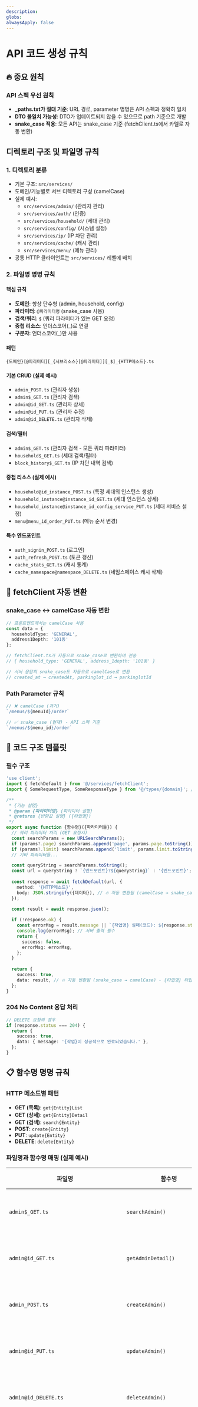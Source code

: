 ```yaml
---
description: 
globs: 
alwaysApply: false
---
```

# API 코드 생성 규칙

## 🔥 중요 원칙

### **API 스펙 우선 원칙**
- **_paths.txt가 절대 기준**: URL 경로, parameter 명명은 API 스펙과 정확히 일치
- **DTO 불일치 가능성**: DTO가 업데이트되지 않을 수 있으므로 path 기준으로 개발
- **snake_case 적용**: 모든 API는 snake_case 기준 (fetchClient.ts에서 카멜로 자동 변환)

## 디렉토리 구조 및 파일명 규칙

### 1. 디렉토리 분류
- 기본 구조: `src/services/`
- 도메인/기능별로 서브 디렉토리 구성 (camelCase)
- 실제 예시:
  - `src/services/admin/` (관리자 관리)
  - `src/services/auth/` (인증)
  - `src/services/household/` (세대 관리)
  - `src/services/config/` (시스템 설정)
  - `src/services/ip/` (IP 차단 관리)
  - `src/services/cache/` (캐시 관리)
  - `src/services/menu/` (메뉴 관리)
- 공통 HTTP 클라이언트는 `src/services/` 레벨에 배치

### 2. 파일명 명명 규칙

#### 핵심 규칙
- **도메인**: 항상 단수형 (admin, household, config)
- **파라미터**: `@파라미터명` (snake_case 사용)
- **검색/쿼리**: `$` (쿼리 파라미터가 있는 GET 요청)
- **중첩 리소스**: 언더스코어(_)로 연결
- **구분자**: 언더스코어(_)만 사용

#### 패턴
```
{도메인}[@파라미터][_{서브리소스}[@파라미터]][_$]_{HTTP메소드}.ts
```

#### 기본 CRUD (실제 예시)
- `admin_POST.ts` (관리자 생성)
- `admin$_GET.ts` (관리자 검색)
- `admin@id_GET.ts` (관리자 상세)
- `admin@id_PUT.ts` (관리자 수정)
- `admin@id_DELETE.ts` (관리자 삭제)

#### 검색/필터
- `admin$_GET.ts` (관리자 검색 - 모든 쿼리 파라미터)
- `household$_GET.ts` (세대 검색/필터)
- `block_history$_GET.ts` (IP 차단 내역 검색)

#### 중첩 리소스 (실제 예시)
- `household@id_instance_POST.ts` (특정 세대의 인스턴스 생성)
- `household_instance@instance_id_GET.ts` (세대 인스턴스 상세)
- `household_instance@instance_id_config_service_PUT.ts` (세대 서비스 설정)
- `menu@menu_id_order_PUT.ts` (메뉴 순서 변경)

#### 특수 엔드포인트
- `auth_signin_POST.ts` (로그인)
- `auth_refresh_POST.ts` (토큰 갱신)
- `cache_stats_GET.ts` (캐시 통계)
- `cache_namespace@namespace_DELETE.ts` (네임스페이스 캐시 삭제)

## 🔄 fetchClient 자동 변환

### snake_case ↔ camelCase 자동 변환
```typescript
// 프론트엔드에서는 camelCase 사용
const data = { 
  householdType: 'GENERAL',
  address1Depth: '101동' 
};

// fetchClient.ts가 자동으로 snake_case로 변환하여 전송
// { household_type: 'GENERAL', address_1depth: '101동' }

// 서버 응답의 snake_case도 자동으로 camelCase로 변환
// created_at → createdAt, parkinglot_id → parkinglotId
```

### Path Parameter 규칙
```typescript
// ❌ camelCase (과거)
`/menus/${menuId}/order`

// ✅ snake_case (현재) - API 스펙 기준
`/menus/${menu_id}/order`
```

## 📝 코드 구조 템플릿

### 필수 구조
```typescript
'use client';
import { fetchDefault } from '@/services/fetchClient';
import { SomeRequestType, SomeResponseType } from '@/types/{domain}'; // 기존 타입 활용

/**
 * {기능 설명}
 * @param {파라미터명} {파라미터 설명}
 * @returns {반환값 설명} ({타입명})
 */
export async function {함수명}({파라미터들}) {
  // 쿼리 파라미터 처리 (GET 요청시)
  const searchParams = new URLSearchParams();
  if (params?.page) searchParams.append('page', params.page.toString());
  if (params?.limit) searchParams.append('limit', params.limit.toString());
  // 기타 파라미터들...

  const queryString = searchParams.toString();
  const url = queryString ? `{엔드포인트}?${queryString}` : '{엔드포인트}';
  
  const response = await fetchDefault(url, {
    method: '{HTTP메소드}',
    body: JSON.stringify({데이터}), // 🔥 자동 변환됨 (camelCase → snake_case)
  });

  const result = await response.json();
  
  if (!response.ok) {
    const errorMsg = result.message || `{작업명} 실패(코드): ${response.status}`;
    console.log(errorMsg); // 서버 출력 필수
    return {
      success: false,
      errorMsg: errorMsg,
    };
  }
  
  return {
    success: true,
    data: result, // 🔥 자동 변환됨 (snake_case → camelCase) - {타입명} 타입
  };
}
```

### 204 No Content 응답 처리
```typescript
// DELETE 요청의 경우
if (response.status === 204) {
  return {
    success: true,
    data: { message: '{작업}이 성공적으로 완료되었습니다.' },
  };
}
```

## 📋 함수명 명명 규칙

### HTTP 메소드별 패턴
- **GET (목록)**: `get{Entity}List`
- **GET (상세)**: `get{Entity}Detail`  
- **GET (검색)**: `search{Entity}`
- **POST**: `create{Entity}`
- **PUT**: `update{Entity}`
- **DELETE**: `delete{Entity}`

### 파일명과 함수명 매핑 (실제 예시)
| 파일명 | 함수명 | 설명 |
|---|---|---|
| `admin$_GET.ts` | `searchAdmin()` | 관리자 검색 |
| `admin@id_GET.ts` | `getAdminDetail()` | 관리자 상세 |
| `admin_POST.ts` | `createAdmin()` | 관리자 생성 |
| `admin@id_PUT.ts` | `updateAdmin()` | 관리자 수정 |
| `admin@id_DELETE.ts` | `deleteAdmin()` | 관리자 삭제 |
| `household_instance@instance_id_GET.ts` | `getHouseholdInstanceDetail()` | 세대 인스턴스 상세 |
| `config@key_GET.ts` | `getConfigByKey()` | 특정 설정값 조회 |
| `block_history$_GET.ts` | `searchBlockHistory()` | IP 차단 내역 검색 |

## 🔧 타입 활용 가이드 (혼합 접근법)

### 🎯 혼합 방식 타입 배치 원칙

현재 프로젝트는 **혼합 접근법**을 사용한다: **도메인별 공통 타입 + API별 특화 타입** 조합

#### 📍 공통 타입 파일 (`src/types/`)에 배치할 것들
- **도메인 엔티티**: `User`, `Admin`, `Household`, `Resident` 등
- **페이지네이션**: `PageMetaDto`, `ApiResponse<T>` 등
- **공통 enum/constant**: 여러 API에서 사용하는 값들
- **시스템 전반 타입**: `SystemConfig`, `IpBlock` 등

#### 📍 API 파일 내부에 배치할 것들
- **API별 특화 request DTO**: 해당 엔드포인트만의 파라미터
- **일회성 response 구조**: 특정 API에만 사용되는 응답 형태
- **API별 validation 규칙**: 엔드포인트별 제약사항
- **변환/가공 인터페이스**: 특정 API에서만 필요한 데이터 변환

#### 🔍 타입 배치 결정 기준
```
여러 API에서 사용? → types/ 디렉토리
특정 API에서만 사용? → 해당 API 파일 내부
```

### 1. 혼합 방식 코드 예시

#### ✅ 공통 타입 + API별 특화 타입 조합
```typescript
// types/household.ts - 공통 도메인 타입
export interface Household {
  id: number;
  parkinglotId: number;
  address1Depth: string;
  address2Depth: string;
  address3Depth: string;
  householdType: 'GENERAL' | 'COMMERCIAL';
  // ...
}

// services/household/household$_GET.ts - API별 특화 타입
interface SearchHouseholdParams {  // 🔥 이 API에서만 사용
  keyword?: string;
  status?: 'ACTIVE' | 'INACTIVE';
  householdType?: 'GENERAL' | 'COMMERCIAL';
  page?: number;
}

interface SearchHouseholdResponse {  // 🔥 이 API에서만 사용
  data: Household[];  // 🔥 공통 타입 재사용
  meta: PageMetaDto;  // 🔥 공통 타입 재사용
}

export async function searchHousehold(params?: SearchHouseholdParams): Promise<{
  success: boolean;
  data?: SearchHouseholdResponse;
  errorMsg?: string;
}> {
  // ...
}
```

#### ✅ API별 특화 Request DTO
```typescript
// services/admin/admin_POST.ts
interface CreateAdminRequest {  // 🔥 생성 API에서만 사용
  username: string;
  password: string;
  role: 'SUPER' | 'GENERAL';
  parkinglotId?: number;
}

export async function createAdmin(data: CreateAdminRequest) {
  // Admin 타입은 공통 types/admin.ts에서 import
  const response = await fetchDefault('/admin', {
    method: 'POST',
    body: JSON.stringify(data),
  });
  
  return {
    success: true,
    data: result, // 🔥 Admin 타입으로 자동 변환
  };
}
```

### 2. 기존 타입 우선 사용
```typescript
// ✅ 기존 정의된 타입 활용
import { SearchAdminRequest, AdminDto } from '@/types/admin';
import { UpdateSystemConfigRequest, SystemConfig } from '@/types/api';

// ❌ 중복 타입 생성 금지
interface UpdateConfigRequest { // 이미 UpdateSystemConfigRequest가 존재
  configValue: string;
}
```

### 3. 타입 위치별 역할
- `src/types/api.ts`: 공통 시스템 타입 (SystemConfig, IpBlock, CacheStats 등)
- `src/types/{domain}.ts`: 도메인별 공통 타입 (admin.ts, household.ts 등)
- `src/types/facility/`: 시설 관련 특화 타입들
- `src/services/{domain}/{파일}.ts`: API별 특화 타입들 (내부 정의)

### 4. 반환 타입 명시
```typescript
/**
 * 특정 설정값을 조회한다
 * @param key 조회할 설정 키
 * @returns 설정값 정보 (SystemConfig)
 */
export async function getConfigByKey(key: string) {
  // ...
  return {
    success: true,
    data: result, // 🔥 자동 변환됨 (snake_case → camelCase) - SystemConfig 타입
  };
}
```

## 📊 반환값 표준화

### 일반 API
```typescript
// 성공 시
{
  success: true,
  data: result // 실제 데이터 (자동 변환됨)
}

// 실패 시  
{
  success: false,
  errorMsg: string
}
```

### 페이지네이션 API
```typescript
// 성공 시 (예: searchAdmin)
{
  success: true,
  data: {
    data: AdminDto[], // 실제 데이터 배열
    meta: PageMetaDto // 페이지 정보
  }
}
```

## ⚠️ 중요 참고 사항

### 1. **fetchClient 의존성**
- `fetchDefault`: 일반 JSON API 요청 (자동 변환 포함)
- `fetchForm`: FormData/파일 업로드 요청
- 'use client' 지시어 필수 (브라우저 API 사용)

### 2. **API 스펙 준수**
```typescript
// ✅ _paths.txt 기준으로 정확한 경로 사용
const response = await fetchDefault(`/admin/${id}`, { method: 'GET' });

// ❌ 추측으로 경로 작성
const response = await fetchDefault(`/admins/${id}`, { method: 'GET' });
```

### 3. **snake_case Parameter**
```typescript
// ✅ API 스펙에 맞는 snake_case parameter
export async function updateMenuOrder(menu_id: number, newOrder: number) {
  const response = await fetchDefault(`/menus/${menu_id}/order`, {
    method: 'PUT',
    body: JSON.stringify({ newOrder }), // newOrder → new_order로 자동 변환
  });
}
```

### 4. **쿼리 파라미터 자동 변환**
```typescript
// camelCase로 작성하면 fetchClient가 자동으로 snake_case로 변환
if (params?.householdType) searchParams.append('householdType', params.householdType);
// URL: ?household_type=GENERAL
```

### 5. **에러 처리 일관성**
- console.log로 서버 로그 출력 필수
- errorMsg 키 사용으로 일관성 유지
- 204 No Content 응답 별도 처리

### 6. **index.ts 파일 생성**
각 도메인별로 index.ts 파일을 생성하여 clean import 지원:
```typescript
// src/services/config/index.ts
export { getConfigByKey } from './config@key_GET';
export { updateConfig } from './config@key_PUT';
export { getAllConfigs } from './config$_GET';
```

## 🎯 적용 원칙

- **API 스펙 우선**: _paths.txt가 절대 기준, 추측 금지
- **타입 재사용**: 기존 정의된 타입 최대한 활용
- **자동 변환 활용**: fetchClient의 camelCase ↔ snake_case 자동 변환 신뢰
- **일관성**: 동일한 패턴으로 예측 가능한 구조
- **확장성**: 새로운 엔드포인트 추가가 용이한 구조

이 규칙을 따라 API 레이어를 구성하면 **maintainable하고 scalable하며 type-safe한** 코드베이스를 만들 수 있다.
